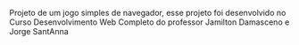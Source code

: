 Projeto de um jogo simples de navegador, esse projeto foi desenvolvido no Curso Desenvolvimento Web Completo do professor Jamilton Damasceno e Jorge SantAnna
